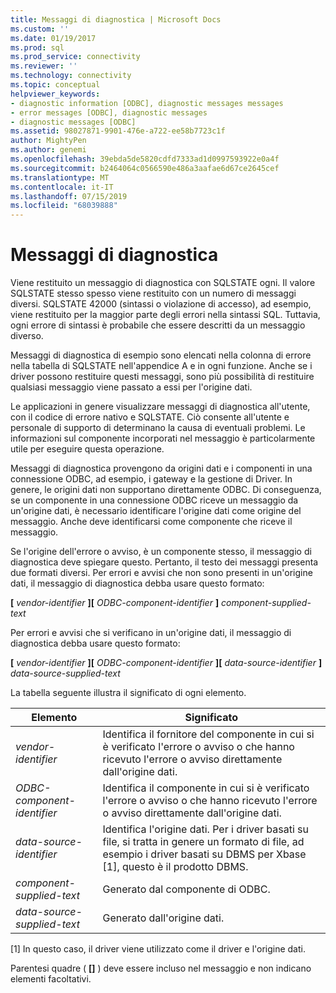 ```yaml
---
title: Messaggi di diagnostica | Microsoft Docs
ms.custom: ''
ms.date: 01/19/2017
ms.prod: sql
ms.prod_service: connectivity
ms.reviewer: ''
ms.technology: connectivity
ms.topic: conceptual
helpviewer_keywords:
- diagnostic information [ODBC], diagnostic messages messages
- error messages [ODBC], diagnostic messages
- diagnostic messages [ODBC]
ms.assetid: 98027871-9901-476e-a722-ee58b7723c1f
author: MightyPen
ms.author: genemi
ms.openlocfilehash: 39ebda5de5820cdfd7333ad1d0997593922e0a4f
ms.sourcegitcommit: b2464064c0566590e486a3aafae6d67ce2645cef
ms.translationtype: MT
ms.contentlocale: it-IT
ms.lasthandoff: 07/15/2019
ms.locfileid: "68039888"
---
```

# <a name="diagnostic-messages"></a>Messaggi di diagnostica
Viene restituito un messaggio di diagnostica con SQLSTATE ogni. Il valore SQLSTATE stesso spesso viene restituito con un numero di messaggi diversi. SQLSTATE 42000 (sintassi o violazione di accesso), ad esempio, viene restituito per la maggior parte degli errori nella sintassi SQL. Tuttavia, ogni errore di sintassi è probabile che essere descritti da un messaggio diverso.  
  
 Messaggi di diagnostica di esempio sono elencati nella colonna di errore nella tabella di SQLSTATE nell'appendice A e in ogni funzione. Anche se i driver possono restituire questi messaggi, sono più possibilità di restituire qualsiasi messaggio viene passato a essi per l'origine dati.  
  
 Le applicazioni in genere visualizzare messaggi di diagnostica all'utente, con il codice di errore nativo e SQLSTATE. Ciò consente all'utente e personale di supporto di determinano la causa di eventuali problemi. Le informazioni sul componente incorporati nel messaggio è particolarmente utile per eseguire questa operazione.  
  
 Messaggi di diagnostica provengono da origini dati e i componenti in una connessione ODBC, ad esempio, i gateway e la gestione di Driver. In genere, le origini dati non supportano direttamente ODBC. Di conseguenza, se un componente in una connessione ODBC riceve un messaggio da un'origine dati, è necessario identificare l'origine dati come origine del messaggio. Anche deve identificarsi come componente che riceve il messaggio.  
  
 Se l'origine dell'errore o avviso, è un componente stesso, il messaggio di diagnostica deve spiegare questo. Pertanto, il testo dei messaggi presenta due formati diversi. Per errori e avvisi che non sono presenti in un'origine dati, il messaggio di diagnostica debba usare questo formato:  
  
 **[** *vendor-identifier* **][** *ODBC-component-identifier* **]** *component-supplied-text*  
  
 Per errori e avvisi che si verificano in un'origine dati, il messaggio di diagnostica debba usare questo formato:  
  
 **[** *vendor-identifier* **][** *ODBC-component-identifier* **][** *data-source-identifier* **]** *data-source-supplied-text*  
  
 La tabella seguente illustra il significato di ogni elemento.  
  
|Elemento|Significato|  
|-------------|-------------|  
|*vendor-identifier*|Identifica il fornitore del componente in cui si è verificato l'errore o avviso o che hanno ricevuto l'errore o avviso direttamente dall'origine dati.|  
|*ODBC-component-identifier*|Identifica il componente in cui si è verificato l'errore o avviso o che hanno ricevuto l'errore o avviso direttamente dall'origine dati.|  
|*data-source-identifier*|Identifica l'origine dati. Per i driver basati su file, si tratta in genere un formato di file, ad esempio i driver basati su DBMS per Xbase [1], questo è il prodotto DBMS.|  
|*component-supplied-text*|Generato dal componente di ODBC.|  
|*data-source-supplied-text*|Generato dall'origine dati.|  
  
 [1] In questo caso, il driver viene utilizzato come il driver e l'origine dati.  
  
 Parentesi quadre ( **[]** ) deve essere incluso nel messaggio e non indicano elementi facoltativi.
